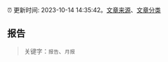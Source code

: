 :alarm_clock: 更新时间: 2023-10-14 14:35:42。[文章来源](/README.md)、[文章分类](/TAGS.md)

## 报告


> 关键字：`报告`、`月报`



